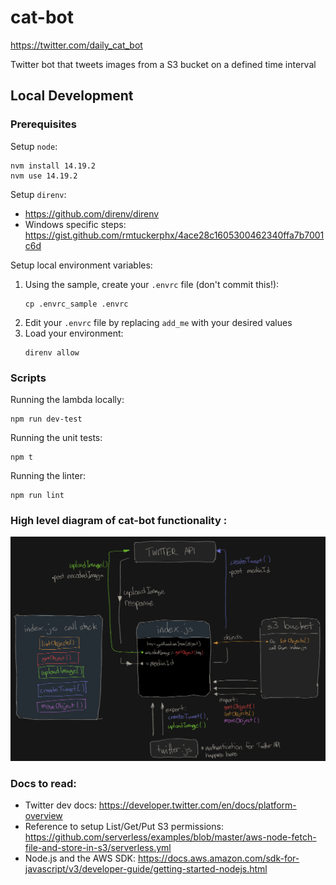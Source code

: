 # cat-bot

https://twitter.com/daily_cat_bot

Twitter bot that tweets images from a S3 bucket on a defined time interval

## Local Development

### Prerequisites

Setup `node`:
```
nvm install 14.19.2
nvm use 14.19.2
```
Setup `direnv`:
- https://github.com/direnv/direnv
- Windows specific steps: https://gist.github.com/rmtuckerphx/4ace28c1605300462340ffa7b7001c6d

Setup local environment variables:
1. Using the sample, create your `.envrc` file (don't commit this!):
    ```
    cp .envrc_sample .envrc
    ```
2. Edit your `.envrc` file by replacing `add_me` with your desired values
3. Load your environment:
    ```
    direnv allow
    ```

### Scripts
Running the lambda locally:
```
npm run dev-test
```

Running the unit tests:
```
npm t
```

Running the linter:
```
npm run lint
```

### High level diagram of cat-bot functionality :


![Alt text](./cat-bot.png)
### Docs to read:
- Twitter dev docs: https://developer.twitter.com/en/docs/platform-overview
- Reference to setup List/Get/Put S3 permissions: https://github.com/serverless/examples/blob/master/aws-node-fetch-file-and-store-in-s3/serverless.yml
- Node.js and the AWS SDK: https://docs.aws.amazon.com/sdk-for-javascript/v3/developer-guide/getting-started-nodejs.html
